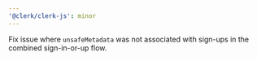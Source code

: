 ```yaml
---
'@clerk/clerk-js': minor
---
```


Fix issue where `unsafeMetadata` was not associated with sign-ups in the combined sign-in-or-up flow.
